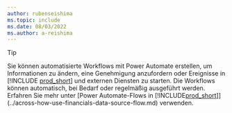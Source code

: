 ```yaml
---
author: rubenseishima
ms.topic: include
ms.date: 08/03/2022
ms.author: a-reishima
---
```

> [!TIP]
> Sie können automatisierte Workflows mit Power Automate erstellen, um Informationen zu ändern, eine Genehmigung anzufordern oder Ereignisse in [!INCLUDE [prod_short](prod_short.md)] und externen Diensten zu starten. Die Workflows können automatisch, bei Bedarf oder regelmäßig ausgeführt werden. Erfahren Sie mehr unter [Power Automate-Flows in [!INCLUDE[prod_short](includes/prod_short.md)]](../across-how-use-financials-data-source-flow.md) verwenden.

